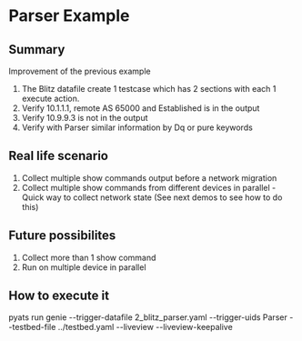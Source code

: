 # Parser Example

## Summary

Improvement of the previous example

1) The Blitz datafile create 1 testcase which has 2 sections with each 1 execute action.
2) Verify 10.1.1.1, remote AS 65000 and Established is in the output
3) Verify 10.9.9.3 is not in the output
4) Verify with Parser similar information by Dq or pure keywords

## Real life scenario

1) Collect multiple show commands output before a network migration
2) Collect multiple show commands from different devices in parallel - Quick
   way to collect network state (See next demos to see how to do this)

## Future possibilites

1) Collect more than 1 show command
2) Run on multiple device in parallel

## How to execute it

pyats run genie --trigger-datafile 2_blitz_parser.yaml --trigger-uids Parser --testbed-file ../testbed.yaml --liveview --liveview-keepalive
